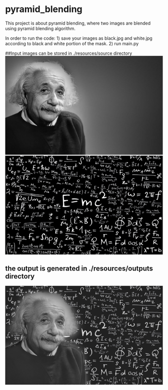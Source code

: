 # pyramid_blending

This project is about pyramid blending, where two images are blended using pyramid blending algorithm.

In order to run the code:
	1) save your images as black.jpg and white.jpg according to black and white portion of the mask.
	2) run main.py
	


##Input images can be stored in ./resources/source directory
![Input_black](resources/source/black.jpg)
![Input_white](resources/source/white.jpg)

## the output is generated in ./resources/outputs directory

![Output](resources/outputs/outimg.png)